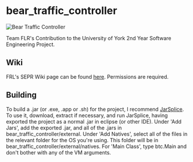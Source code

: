 bear_traffic_controller
=======================

![Bear Traffic Controller](http://i.imgur.com/KHlkiaj.jpg)

Team FLR's Contribution to the University of York 2nd Year Software Engineering Project.

Wiki
----
FRL's SEPR Wiki page can be found [here](http://www-module.cs.york.ac.uk/sepr/wiki/index.php?title=FLR). Permissions are required.

Building
--------
To build a .jar (or .exe, .app or .sh) for the project, I recommend [JarSplice](http://ninjacave.com/jarsplice).
To use it, download, extract if necessary, and run JarSplice, having exported the project as a normal .jar in eclipse (or other IDE).
Under 'Add Jars', add the exported .jar, and all of the .jars in bear_traffic_controller/external.
Under 'Add Natives', select all of the files in the relevant folder for the OS you're using. This folder will be in bear_traffic_controller/external/natives.
For 'Main Class', type btc.Main and don't bother with any of the VM arguments.
